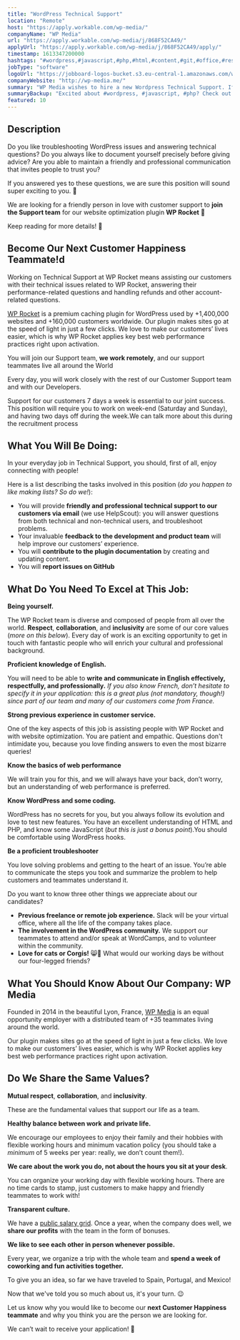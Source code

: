 ```yaml
---
title: "WordPress Technical Support"
location: "Remote"
host: "https://apply.workable.com/wp-media/"
companyName: "WP Media"
url: "https://apply.workable.com/wp-media/j/868F52CA49/"
applyUrl: "https://apply.workable.com/wp-media/j/868F52CA49/apply/"
timestamp: 1613347200000
hashtags: "#wordpress,#javascript,#php,#html,#content,#git,#office,#rest,#optimization,#English"
jobType: "software"
logoUrl: "https://jobboard-logos-bucket.s3.eu-central-1.amazonaws.com/wp-media"
companyWebsite: "http://wp-media.me/"
summary: "WP Media wishes to hire a new Wordpress Technical Support. If you have an excellent understanding of HTML and PHP, and know some JavaScript, consider applying."
summaryBackup: "Excited about #wordpress, #javascript, #php? Check out this job post!"
featured: 10
---
```


## Description

Do you like troubleshooting WordPress issues and answering technical questions? Do you always like to document yourself precisely before giving advice? Are you able to maintain a friendly and professional communication that invites people to trust you?

If you answered yes to these questions, we are sure this position will sound super exciting to you. 🤩

We are looking for a friendly person in love with customer support to **join the Support team** for our website optimization plugin **WP Rocket** 🚀

Keep reading for more details! 📝

## Become Our Next Customer Happiness Teammate!d

Working on Technical Support at WP Rocket means assisting our customers with their technical issues related to WP Rocket, answering their performance-related questions and handling refunds and other account-related questions.

[WP Rocket](https://wp-rocket.me) is a premium caching plugin for WordPress used by +1,400,000 websites and +160,000 customers worldwide. Our plugin makes sites go at the speed of light in just a few clicks. We love to make our customers’ lives easier, which is why WP Rocket applies key best web performance practices right upon activation.

You will join our Support team, **we work remotely**, and our support teammates live all around the World

Every day, you will work closely with the rest of our Customer Support team and with our Developers.

Support for our customers 7 days a week is essential to our joint success. This position will require you to work on week-end (Saturday and Sunday), and having two days off during the week.We can talk more about this during the recruitment process

## What You Will Be Doing:

In your everyday job in Technical Support, you should, first of all, enjoy connecting with people!

Here is a list describing the tasks involved in this position (_do you happen to like making lists? So do we!_):

*   You will provide **friendly and professional technical support to our customers via email** (we use HelpScout): you will answer questions from both technical and non-technical users, and troubleshoot problems.
*   Your invaluable **feedback to the development and product team** will help improve our customers’ experience.
*   You will **contribute to the plugin documentation** by creating and updating content.
*   You will **report issues on GitHub**

## What Do You Need To Excel at This Job:

**Being yourself.**

The WP Rocket team is diverse and composed of people from all over the world. **Respect**, **collaboration**, and **inclusivity** are some of our core values (_more on this below_). Every day of work is an exciting opportunity to get in touch with fantastic people who will enrich your cultural and professional background.

**Proficient knowledge of English.**

You will need to be able to **write and communicate in English effectively, respectfully, and professionally.** _If you also know French, don’t hesitate to specify it in your application: this is a great plus (not mandatory, though!) since part of our team and many of our customers come from France._

**Strong previous experience in customer service.**

One of the key aspects of this job is assisting people with WP Rocket and with website optimization. You are patient and empathic. Questions don't intimidate you, because you love finding answers to even the most bizarre queries!

**Know the basics of web performance**

We will train you for this, and we will always have your back, don’t worry, but an understanding of web performance is preferred.

**Know WordPress and some coding.**

WordPress has no secrets for you, but you always follow its evolution and love to test new features. You have an excellent understanding of HTML and PHP, and know some JavaScript (_but this is just a bonus point_).You should be comfortable using WordPress hooks.

**Be a proficient troubleshooter**

You love solving problems and getting to the heart of an issue. You’re able to communicate the steps you took and summarize the problem to help customers and teammates understand it.

Do you want to know three other things we appreciate about our candidates?

*   **Previous freelance or remote job experience.** Slack will be your virtual office, where all the life of the company takes place.
*   **The involvement in the WordPress community.** We support our teammates to attend and/or speak at WordCamps, and to volunteer within the community.
*   **Love for cats or Corgis!** 😸🐶 What would our working days be without our four-legged friends?

## What You Should Know About Our Company: WP Media

Founded in 2014 in the beautiful Lyon, France, [WP Media](http://wp-media.me) is an equal opportunity employer with a distributed team of +35 teammates living around the world.

Our plugin makes sites go at the speed of light in just a few clicks. We love to make our customers’ lives easier, which is why WP Rocket applies key best web performance practices right upon activation.

## Do We Share the Same Values?

**Mutual respect**, **collaboration**, and **inclusivity**.

These are the fundamental values that support our life as a team.

**Healthy balance between work and private life.**

We encourage our employees to enjoy their family and their hobbies with flexible working hours and minimum vacation policy (you should take a _minimum_ of 5 weeks per year: really, we don’t count them!).

**We care about the work you do, not about the hours you sit at your desk**.

You can organize your working day with flexible working hours. There are no time cards to stamp, just customers to make happy and friendly teammates to work with!

**Transparent culture.**

We have a [public salary grid](https://wp-rocket.me/blog/our-salary-grid-is-now-public/). Once a year, when the company does well, we **share our profits** with the team in the form of bonuses.

**We like to see each other in person whenever possible.**

Every year, we organize a trip with the whole team and **spend a week of coworking and fun activities together.**

To give you an idea, so far we have traveled to Spain, Portugal, and Mexico!

Now that we've told you so much about us, it's your turn. 😉

Let us know why you would like to become our **next Customer Happiness teammate** and why you think you are the person we are looking for.

We can’t wait to receive your application! 🌟
